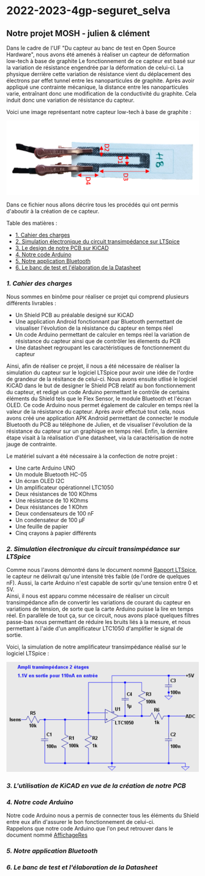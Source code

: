 # 2022-2023-4gp-seguret_selva
## Notre projet MOSH - julien &amp; clément  
  
Dans le cadre de l'UF "Du capteur au banc de test en Open Source Hardware", nous avons été amenés à réaliser un capteur de déformation low-tech à base de graphite
Le fonctionnement de ce capteur est basé sur la variation de résistance engendrée par la déformation de celui-ci.
La physique derrière cette variation de résistance vient du déplacement des électrons par effet tunnel entre les nanoparticules de graphite.
Après avoir appliqué une contrainte mécanique, la distance entre les nanoparticules varie, entraînant donc une modification de la conductivité du graphite.
Cela induit donc une variation de résistance du capteur.  
  
Voici une image représentant notre capteur low-tech à base de graphite :  
  
![Figure 1: Capteur Graphite low-tech](./Datasheet/CapteurGraphite.png "Figure 1: Capteur Graphite low-tech")  
  
Dans ce fichier nous allons décrire tous les procédés qui ont permis d'aboutir à la création de ce capteur.  
  
Table des matières :  
  
* [1. Cahier des charges](#PremiereSection)  
* [2. Simulation électronique du circuit transimpédance sur LTSpice](#DeuxiemeSection) 
* [3. Le design de notre PCB sur KiCAD](#TroisiemeSection)
* [4. Notre code Arduino](#QuatriemeSection)  
* [5. Notre application Bluetooth](#CinquiemeSection)
* [6. Le banc de test et l'élaboration de la Datasheet](#SixiemeSection)  
    
### *1. Cahier des charges* <a id="PremiereSection"></a>
  
Nous sommes en binôme pour réaliser ce projet qui comprend plusieurs différents livrables :  
* Un Shield PCB au préalable designé sur KiCAD  
* Une application Android fonctionnant par Bluetooth permettant de visualiser l'évolution de la résistance du capteur en temps réel  
* Un code Arduino permettant de calculer en temps réel la variation de résistance du capteur ainsi que de contrôler les élements du PCB  
* Une datasheet regroupant les caractéristiques de fonctionnement du capteur  
  
Ainsi, afin de réaliser ce projet, il nous a été nécessaire de réaliser la simulation du capteur sur le logiciel LTSpice pour avoir une idée de l'ordre de grandeur de la résitance de celui-ci. 
Nous avons ensuite utlisé le logiciel KiCAD dans le but de designer le Shield PCB relatif au bon fonctionnement du capteur, et redigé un code Arduino
permettant le contrôle de certains éléments du Shield tels que le Flex Sensor, le module Bluetooth et l'écran OLED. Ce code Arduino nous permet également de calculer 
en temps réel la valeur de la résistance du capteur.
Après avoir effectué tout cela, nous avons créé une application APK Android permettant de connecter le module Bluetooth du PCB au téléphone de Julien, et de
visualiser l'évolution de la résistance du capteur sur un graphique en temps réel.
Enfin, la dernière étape visait à la réalisation d'une datasheet, via la caractérisation de notre jauge de contrainte.  
  
Le matériel suivant a été nécessaire à la confection de notre projet :  
* Une carte Arduino UNO    
* Un module Bluetooth HC-05  
* Un écran OLED I2C  
* Un amplificateur opérationnel LTC1050  
* Deux résistances de 100 KOhms  
* Une résistance de 10 KOhms  
* Deux résistances de 1 KOhm  
* Deux condensateurs de 100 nF  
* Un condensateur de 100 µF  
* Une feuille de papier  
* Cinq crayons à papier différents  
  
### *2. Simulation électronique du circuit transimpédance sur LTSpice* <a id="DeuxiemeSection"></a> 
  
Comme nous l'avons démontré dans le document nommé [Rapport LTSpice](https://github.com/MOSH-Insa-Toulouse/2022-2023-4gp-seguret_selva/blob/main/LTSpice/Rapport%20LTSpice.pdf), le capteur ne délivrait qu'une intensité très faible (de l'ordre de quelques nF). Aussi, la carte Arduino n'est capable de sortir qu'une tension entre 0 et 5V.  
Ainsi, il nous est apparu comme nécessaire de réaliser un circuit transimpédance afin de convertir les variations de courant du capteur en variations de tension, de sorte
que la carte Arduino puisse la lire en temps réel. En parallèle de tout ça, sur ce circuit, nous avons placé quelques filtres passe-bas nous permettant de réduire les bruits
liés à la mesure, et nous permettant à l'aide d'un amplificateur LTC1050 d'amplifier le signal de sortie.  
  
Voici, la simulation de notre amplificateur transimpédance réalisé sur le logiciel LTSpice :  
  
![Figure 2: Amplificateur Transimpédance](./LTSpice/Ampli_Transimpedance.png "Figure 2: Amplificateur Transimpédance")  
  
### *3. L'utilisation de KiCAD en vue de la création de notre PCB* <a id="TroisiemeSection"></a>  
  

  
### *4. Notre code Arduino* <a id="QuatriemeSection"></a>  
  
Notre code Arduino nous a permis de connecter tous les éléments du Shield entre eux afin d'assurer le bon fonctionnement de celui-ci.  
Rappelons que notre code Arduino que l'on peut retrouver dans le document nommé [AffichageRes](https://github.com/MOSH-Insa-Toulouse/2022-2023-4gp-seguret_selva/blob/main/Code%20Arduino/AffichageRes)
  
### *5. Notre application Bluetooth* <a id="CinquiemeSection"></a> 
  
### *6. Le banc de test et l'élaboration de la Datasheet* <a id="SixiemeSection"></a>
  

